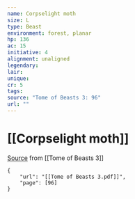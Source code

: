 ```yaml
---
name: Corpselight moth
size: L
type: Beast
environment: forest, planar
hp: 136
ac: 15
initiative: 4
alignment: unaligned
legendary: 
lair: 
unique: 
cr: 5
tags: 
source: "Tome of Beasts 3: 96"
url: ""
---
```

# [[Corpselight moth]]

[Source](zotero://open-pdf/library/items/BLGR9HVR?page=96) from [[Tome of Beasts 3]]

```pdf
{
	"url": "[[Tome of Beasts 3.pdf]]",
	"page": [96]
}
```

